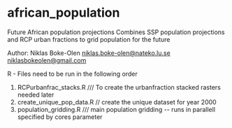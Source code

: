 # african_population
Future African population projections
Combines SSP population projections and
RCP urban fractions to grid population for the future 

Author: Niklas Boke-Olen
niklas.boke-olen@nateko.lu.se
niklasbokeolen@gmail.com                    



 R - Files need to be run in the following order


1. RCPurbanfrac_stacks.R   /// To create the urbanfraction stacked rasters needed later
2. create_unique_pop_data.R // create the unique dataset for year 2000
3. population_gridding.R  /// main population gridding -- runs in parallell specified by cores parameter
